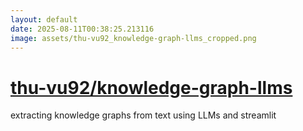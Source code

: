 ```yaml
---
layout: default
date: 2025-08-11T00:38:25.213116
image: assets/thu-vu92_knowledge-graph-llms_cropped.png
---
```


# [thu-vu92/knowledge-graph-llms](https://github.com/thu-vu92/knowledge-graph-llms)

extracting knowledge graphs from text using LLMs and streamlit
